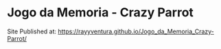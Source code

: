 # Jogo da Memoria - Crazy Parrot
Site Published at: https://rayyventura.github.io/Jogo_da_Memoria_Crazy-Parrot/
